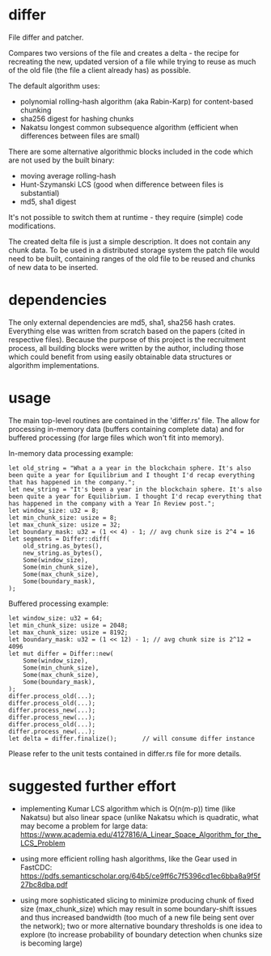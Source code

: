 # differ

File differ and patcher. 

Compares two versions of the file and creates a delta - the recipe for recreating the new, updated version of a file while trying to reuse as much of the old file (the file a client already has) as possible.

The default algorithm uses:
- polynomial rolling-hash algorithm (aka Rabin-Karp) for content-based chunking
- sha256 digest for hashing chunks
- Nakatsu longest common subsequence algorithm (efficient when differences between files are small)

There are some alternative algorithmic blocks included in the code which are not used by the built binary:
- moving average rolling-hash
- Hunt-Szymanski LCS (good when difference between files is substantial)
- md5, sha1 digest

It's not possible to switch them at runtime - they require (simple) code modifications.

The created delta file is just a simple description. It does not contain any chunk data. To be used in a distributed
storage system the patch file would need to be built, containing ranges of the old file to be reused and chunks of
new data to be inserted.

# dependencies

The only external dependencies are md5, sha1, sha256 hash crates. Everything else was written from scratch based on the papers (cited in respective files). Because the purpose of this project is the recruitment process, all building blocks were written by the author, including those which could benefit from using easily obtainable data structures or algorithm implementations.


# usage

The main top-level routines are contained in the 'differ.rs' file. The allow for processing in-memory data (buffers containing complete data) and for buffered processing (for large files which won't fit into memory).

In-memory data processing example:
```
let old_string = "What a a year in the blockchain sphere. It's also been quite a year for Equilibrium and I thought I'd recap everything that has happened in the company.";
let new_string = "It's been a year in the blockchain sphere. It's also been quite a year for Equilibrium. I thought I'd recap everything that has happened in the company with a Year In Review post.";
let window_size: u32 = 8;
let min_chunk_size: usize = 8;
let max_chunk_size: usize = 32;
let boundary_mask: u32 = (1 << 4) - 1; // avg chunk size is 2^4 = 16
let segments = Differ::diff(
    old_string.as_bytes(),
    new_string.as_bytes(),
    Some(window_size),
    Some(min_chunk_size),
    Some(max_chunk_size),
    Some(boundary_mask),
);
```

Buffered processing example:
```
let window_size: u32 = 64;
let min_chunk_size: usize = 2048;
let max_chunk_size: usize = 8192;
let boundary_mask: u32 = (1 << 12) - 1; // avg chunk size is 2^12 = 4096
let mut differ = Differ::new(
    Some(window_size),
    Some(min_chunk_size),
    Some(max_chunk_size),
    Some(boundary_mask),
);       
differ.process_old(...);
differ.process_old(...);
differ.process_new(...);
differ.process_new(...);
differ.process_old(...);
differ.process_new(...);
let delta = differ.finalize();       // will consume differ instance
```

Please refer to the unit tests contained in differ.rs file for more details.

# suggested further effort

- implementing Kumar LCS algorithm which is O(n(m-p)) time (like  Nakatsu) but also linear
  space (unlike Nakatsu which is quadratic, what may become a problem for large data:
  https://www.academia.edu/4127816/A_Linear_Space_Algorithm_for_the_LCS_Problem

- using more efficient rolling hash algorithms, like the Gear used in FastCDC:
  https://pdfs.semanticscholar.org/64b5/ce9ff6c7f5396cd1ec6bba8a9f5f27bc8dba.pdf

- using more sophisticated slicing to minimize producing chunk of fixed size (max_chunk_size) 
  which may result in some boundary-shift issues and thus increased bandwidth (too much of a
  new file being sent over the network); two or more alternative boundary thresholds is one
  idea to explore (to increase probability of boundary detection when chunks size is becoming
  large)
